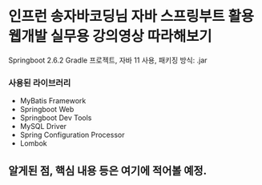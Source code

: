 # 인프런 송자바코딩님 자바 스프링부트 활용 웹개발 실무용 강의영상 따라해보기

Springboot 2.6.2 Gradle 프로젝트, 자바 11 사용, 패키징 방식: .jar

### 사용된 라이브러리
- MyBatis Framework
- Springboot Web
- Springboot Dev Tools
- MySQL Driver
- Spring Configuration Processor
- Lombok

## 알게된 점, 핵심 내용 등은 여기에 적어볼 예정.


